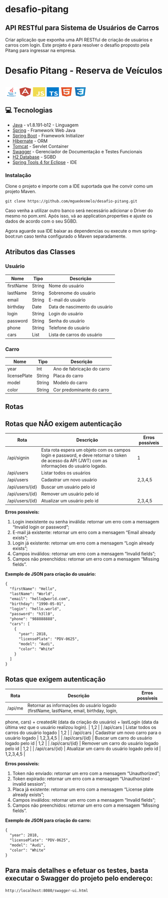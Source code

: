 # desafio-pitang
## API RESTful para Sistema de Usuários de Carros
Criar aplicação que exponha uma API RESTful de criação de usuários e carros com login. Este projeto é para resolver o desafio proposto pela Pitang para ingressar na empresa.

# Desafio Pitang - Reserva de Veículos
<div style="display: inline_block"><br>
  <img align="center" alt="mguedesmelo-java" height="30" width="40" src="https://raw.githubusercontent.com/devicons/devicon/master/icons/java/java-original.svg">
  <img align="center" alt="mguedesmelo-angular" height="30" width="40" src="https://raw.githubusercontent.com/devicons/devicon/master/icons/angularjs/angularjs-plain.svg">
  <img align="center" alt="mguedesmelo-Js" height="30" width="40" src="https://raw.githubusercontent.com/devicons/devicon/master/icons/javascript/javascript-plain.svg">
  <img align="center" alt="mguedesmelo-Ts" height="30" width="40" src="https://raw.githubusercontent.com/devicons/devicon/master/icons/typescript/typescript-plain.svg">
  <img align="center" alt="mguedesmelo-HTML" height="30" width="40" src="https://raw.githubusercontent.com/devicons/devicon/master/icons/html5/html5-original.svg">
  <img align="center" alt="mguedesmelo-CSS" height="30" width="40" src="https://raw.githubusercontent.com/devicons/devicon/master/icons/css3/css3-original.svg">
</div>

## 💻 Tecnologias
* [Java](https://www.java.com/) - v1.8.191-b12 - Linguagem
* [Spring](https://spring.io/) - Framework Web Java
* [Spring Boot](https://spring.io/projects/spring-boot) - Framework Initializer
* [Hibernate](http://hibernate.org/orm/) - ORM
* [Tomcat](http://tomcat.apache.org/) - Servlet Container
* [Swagger](https://swagger.io/) - Gerenciador de Documentação e Testes Funcionais
* [H2 Database](http://www.h2database.com) - SGBD
* [Spring Tools 4 for Eclipse](https://spring.io/tools) - IDE

### Instalação
Clone o projeto e importe com a IDE suportada que lhe convir como um projeto Maven.

```
git clone https://github.com/mguedesmelo/desafio-pitang.git
```

Caso venha a utilizar outro banco será necessário adicionar o Driver do mesmo no pom.xml. Após isso, vá ao application.properties e ajuste os dados de acordo com o seu SGBD.

Agora aguarde sua IDE baixar as dependencias ou execute o mvn spring-boot:run caso tenha configurado o Maven separadamente.


## Atributos das Classes

### Usuário
| Nome | Tipo | Descrição |
| ------ | ------ | ------ |
| firstName | String | Nome do usuário |
| lastName | String | Sobrenome do usuário |
| email | String | E-mail do usuário |
| birthday | Date | Data de nascimento do usuário |
| login | String | Login do usuário |
| password | String | Senha do usuário |
| phone | String | Telefone do usuário |
| cars | List | Lista de carros do usuário |

### Carro
| Nome | Tipo | Descrição |
| ------ | ------ | ------ |
| year | Int | Ano de fabricação do carro |
| licensePlate | String | Placa do carro |
| model | String | Modelo do carro |
| color | String | Cor predominante do carro |



## Rotas

## Rotas que **NÃO** exigem autenticação

| Rota | Descrição | Erros possíveis |
| ------ | ------ | ------ |
| /api/signin | Esta rota espera um objeto com os campos login e password, e deve retornar o token de acesso da API (JWT) com as informações do usuário logado. | 1 |
| /api/users | Listar todos os usuários | |
| /api/users | Cadastrar um novo usuário | 2,3,4,5 |
| /api/users/{id} | Buscar um usuário pelo id |  |
| /api/users/{id} | Remover um usuário pelo id |  |
| /api/users/{id} | Atualizar um usuário pelo id | 2,3,4,5 |

**Erros possíveis:**
1. Login inexistente ou senha inválida: retornar um erro com a mensagem “Invalid login or password”;
2. E-mail já existente: retornar um erro com a mensagem “Email already exists”;
3. Login já existente: retornar um erro com a mensagem “Login already exists”;
4. Campos inválidos: retornar um erro com a mensagem “Invalid fields”;
5. Campos não preenchidos: retornar um erro com a mensagem “Missing fields”.

**Exemplo de JSON para criação do usuário:**
```
{
  "firstName": "Hello",
  "lastName": "World",
  "email": "hello@world.com",
  "birthday": "1990-05-01",
  "login": "hello.world",
  "password": "h3ll0",
  "phone": "988888888",
  "cars": [
    {
      "year": 2018,
      "licensePlate": "PDV-0625",
      "model": "Audi",
      "color": "White"
    }
  ]
}
```

## Rotas que exigem autenticação

| Rota | Descrição | Erros possíveis |
| ------ | ------ | ------ |
| /api/me | Retornar as informações do usuário logado (firstName, lastName, email, birthday, login,
phone, cars) + createdAt (data da criação do usuário) + lastLogin (data da última vez
que o usuário realizou login). | 1,2 |
| /api/cars | Listar todos os carros do usuário logado | 1,2 |
| /api/cars | Cadastrar um novo carro para o usuário logado | 1,2,3,4,5 |
| /api/cars/{id} | Buscar um carro do usuário logado pelo id | 1,2 |
| /api/cars/{id} | Remover um carro do usuário logado pelo id | 1,2 |
| /api/cars/{id} | Atualizar um carro do usuário logado pelo id | 1,2,3,4,5 |

**Erros possíveis:**
1. Token não enviado: retornar um erro com a mensagem “Unauthorized”;
2. Token expirado: retornar um erro com a mensagem “Unauthorized - invalid session”;
3. Placa já existente: retornar um erro com a mensagem “License plate already exists”;
4. Campos inválidos: retornar um erro com a mensagem “Invalid fields”;
5. Campos não preenchidos: retornar um erro com a mensagem “Missing fields”.


**Exemplo de JSON para criação do carro:**
```
{
  "year": 2018,
  "licensePlate": "PDV-0625",
  "model": "Audi",
  "color": "White"
}
```

## Para mais detalhes e efetuar os testes, basta executar o Swagger do projeto pelo endereço:
```
http://localhost:8080/swagger-ui.html
```

